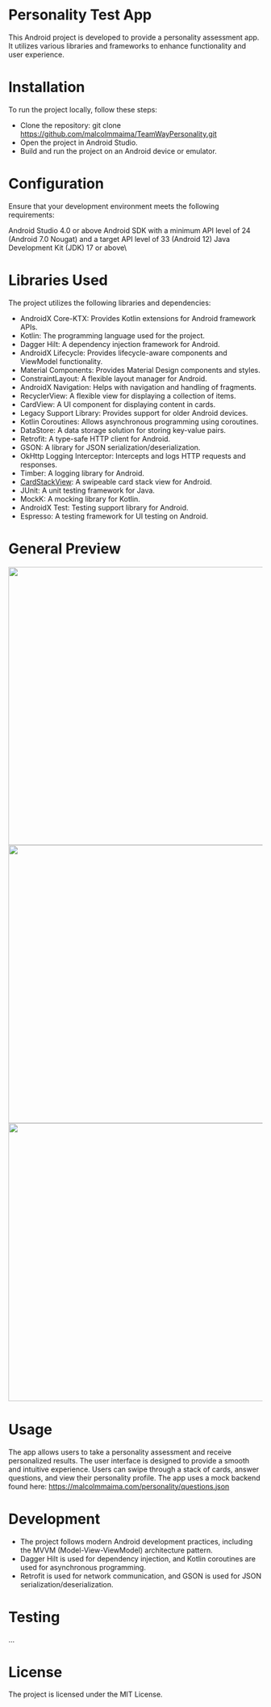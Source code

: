 # Personality Test App
This Android project is developed to provide a personality assessment app. It utilizes various libraries and frameworks to enhance functionality and user experience.

# Installation
To run the project locally, follow these steps:

- Clone the repository: git clone https://github.com/malcolmmaima/TeamWayPersonality.git
- Open the project in Android Studio.
- Build and run the project on an Android device or emulator.

# Configuration
Ensure that your development environment meets the following requirements:

Android Studio 4.0 or above
Android SDK with a minimum API level of 24 (Android 7.0 Nougat) and a target API level of 33 (Android 12)
Java Development Kit (JDK) 17 or above\

# Libraries Used
The project utilizes the following libraries and dependencies:

- AndroidX Core-KTX: Provides Kotlin extensions for Android framework APIs.
- Kotlin: The programming language used for the project.
- Dagger Hilt: A dependency injection framework for Android.
- AndroidX Lifecycle: Provides lifecycle-aware components and ViewModel functionality.
- Material Components: Provides Material Design components and styles.
- ConstraintLayout: A flexible layout manager for Android.
- AndroidX Navigation: Helps with navigation and handling of fragments.
- RecyclerView: A flexible view for displaying a collection of items.
- CardView: A UI component for displaying content in cards.
- Legacy Support Library: Provides support for older Android devices.
- Kotlin Coroutines: Allows asynchronous programming using coroutines.
- DataStore: A data storage solution for storing key-value pairs.
- Retrofit: A type-safe HTTP client for Android.
- GSON: A library for JSON serialization/deserialization.
- OkHttp Logging Interceptor: Intercepts and logs HTTP requests and responses.
- Timber: A logging library for Android.
- [CardStackView](https://github.com/yuyakaido/CardStackView): A swipeable card stack view for Android.
- JUnit: A unit testing framework for Java.
- MockK: A mocking library for Kotlin.
- AndroidX Test: Testing support library for Android.
- Espresso: A testing framework for UI testing on Android.

# General Preview
<a href="url"><img src=https://github-production-user-asset-6210df.s3.amazonaws.com/3639153/247218708-a3ecde25-9809-4446-a991-bdc4c569377c.jpg height="550"  ></a>
<a href="url"><img src=https://github-production-user-asset-6210df.s3.amazonaws.com/3639153/247218701-459c1bf5-fdc2-47e3-a0d0-c8b46465825b.jpg height="550"  ></a>
<a href="url"><img src=https://github-production-user-asset-6210df.s3.amazonaws.com/3639153/247218689-7b845334-ed38-46ca-b49f-ed732a821432.jpg height="550"  ></a>

# Usage
The app allows users to take a personality assessment and receive personalized results. The user interface is designed to provide a smooth and intuitive experience. Users can swipe through a stack of cards, answer questions, and view their personality profile.
The app uses a mock backend found here: https://malcolmmaima.com/personality/questions.json

# Development
- The project follows modern Android development practices, including the MVVM (Model-View-ViewModel) architecture pattern. 
- Dagger Hilt is used for dependency injection, and Kotlin coroutines are used for asynchronous programming.
- Retrofit is used for network communication, and GSON is used for JSON serialization/deserialization.

# Testing
...

# License
The project is licensed under the MIT License.
